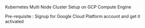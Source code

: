 Kubernetes Multi Node Cluster Setup on GCP Compute Engine

Pre-requisite : Signup for Google Cloud Platform account and get it activated
